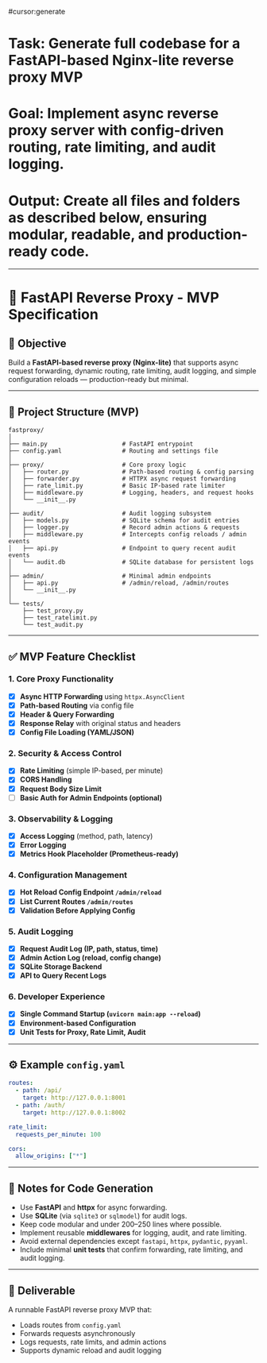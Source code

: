 #cursor:generate
# Task: Generate full codebase for a FastAPI-based Nginx-lite reverse proxy MVP
# Goal: Implement async reverse proxy server with config-driven routing, rate limiting, and audit logging.
# Output: Create all files and folders as described below, ensuring modular, readable, and production-ready code.

---

# 🧱 FastAPI Reverse Proxy - MVP Specification

## 🎯 Objective
Build a **FastAPI-based reverse proxy (Nginx-lite)** that supports async request forwarding, dynamic routing, rate limiting, audit logging, and simple configuration reloads — production-ready but minimal.

---

## 📂 Project Structure (MVP)
```
fastproxy/
│
├── main.py                     # FastAPI entrypoint
├── config.yaml                 # Routing and settings file
│
├── proxy/                      # Core proxy logic
│   ├── router.py               # Path-based routing & config parsing
│   ├── forwarder.py            # HTTPX async request forwarding
│   ├── rate_limit.py           # Basic IP-based rate limiter
│   ├── middleware.py           # Logging, headers, and request hooks
│   └── __init__.py
│
├── audit/                      # Audit logging subsystem
│   ├── models.py               # SQLite schema for audit entries
│   ├── logger.py               # Record admin actions & requests
│   ├── middleware.py           # Intercepts config reloads / admin events
│   ├── api.py                  # Endpoint to query recent audit events
│   └── audit.db                # SQLite database for persistent logs
│
├── admin/                      # Minimal admin endpoints
│   ├── api.py                  # /admin/reload, /admin/routes
│   └── __init__.py
│
└── tests/
    ├── test_proxy.py
    ├── test_ratelimit.py
    └── test_audit.py
```

---

## ✅ MVP Feature Checklist

### 1. Core Proxy Functionality
- [x] **Async HTTP Forwarding** using `httpx.AsyncClient`
- [x] **Path-based Routing** via config file
- [x] **Header & Query Forwarding**
- [x] **Response Relay** with original status and headers
- [x] **Config File Loading (YAML/JSON)**

### 2. Security & Access Control
- [x] **Rate Limiting** (simple IP-based, per minute)
- [x] **CORS Handling**
- [x] **Request Body Size Limit**
- [ ] **Basic Auth for Admin Endpoints (optional)**

### 3. Observability & Logging
- [x] **Access Logging** (method, path, latency)
- [x] **Error Logging**
- [x] **Metrics Hook Placeholder (Prometheus-ready)**

### 4. Configuration Management
- [x] **Hot Reload Config Endpoint `/admin/reload`**
- [x] **List Current Routes `/admin/routes`**
- [x] **Validation Before Applying Config**

### 5. Audit Logging
- [x] **Request Audit Log (IP, path, status, time)**
- [x] **Admin Action Log (reload, config change)**
- [x] **SQLite Storage Backend**
- [x] **API to Query Recent Logs**

### 6. Developer Experience
- [x] **Single Command Startup (`uvicorn main:app --reload`)**
- [x] **Environment-based Configuration**
- [x] **Unit Tests for Proxy, Rate Limit, Audit**

---

## ⚙️ Example `config.yaml`
```yaml
routes:
  - path: /api/
    target: http://127.0.0.1:8001
  - path: /auth/
    target: http://127.0.0.1:8002

rate_limit:
  requests_per_minute: 100

cors:
  allow_origins: ["*"]
```

---

## 🧠 Notes for Code Generation
- Use **FastAPI** and **httpx** for async forwarding.
- Use **SQLite** (via `sqlite3` or `sqlmodel`) for audit logs.
- Keep code modular and under 200–250 lines where possible.
- Implement reusable **middlewares** for logging, audit, and rate limiting.
- Avoid external dependencies except `fastapi`, `httpx`, `pydantic`, `pyyaml`.
- Include minimal **unit tests** that confirm forwarding, rate limiting, and audit logging.

---

## 🏁 Deliverable
A runnable FastAPI reverse proxy MVP that:
- Loads routes from `config.yaml`
- Forwards requests asynchronously
- Logs requests, rate limits, and admin actions
- Supports dynamic reload and audit logging
